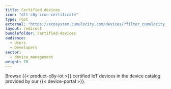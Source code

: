 ```yaml
---
title: Certified devices
icon: "dlt-c8y-icon-certificate"
type: root
external: "https://ecosystem.cumulocity.com/devices/?filter_cumulocity_certified=yes"
layout: redirect
bundlefolder: certified-devices
audience:
  - Users
  - Developers
sector:
  - device_management
weight: 70
---
```


Browse {{< product-c8y-iot >}} certified IoT devices in the device catalog provided by our {{< device-portal >}}.
